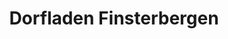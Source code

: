 ---
title: "Dorfladen Finsterbergen"
url: /friedrichroda/dorfladen-finsterbergen/
shop: Lebensmittel
---